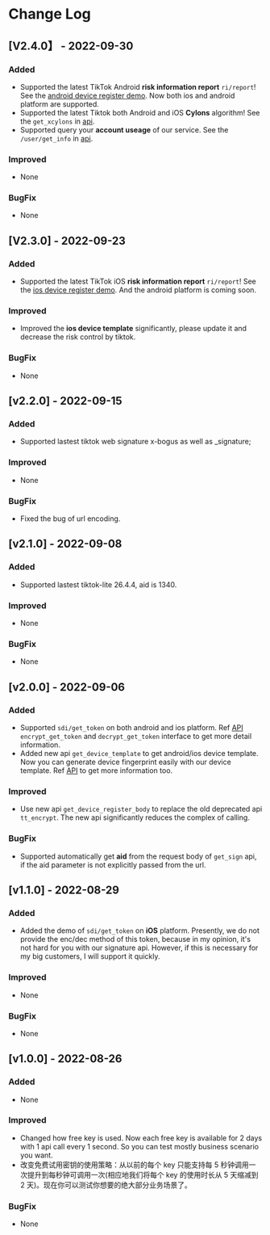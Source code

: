 # Change Log

## [V2.4.0】 - 2022-09-30

### Added

- Supported the latest TikTok Android **risk information report** `ri/report`! See the [android device register demo](demo/android_device_register.py). Now both ios and android platform are supported.
- Supported the latest Tiktok both Android and iOS **Cylons** algorithm! See the `get_xcylons` in [api](doc/API#get_xcylons).
- Supported query your **account useage** of our service. See the `/user/get_info` in [api](doc/API#user_get_info).

### Improved 

- None

### BugFix

- None

## [V2.3.0] - 2022-09-23

### Added

- Supported the latest TikTok iOS **risk information report** `ri/report`! See the [ios device register demo](demo/ios_device_register.py). And the android platform is coming soon.

### Improved

- Improved the **ios device template** significantly, please update it and decrease the risk control by tiktok.

### BugFix

- None

## [v2.2.0] - 2022-09-15

### Added

- Supported lastest tiktok web signature x-bogus as well as _signature;

### Improved 

- None

### BugFix

- Fixed the bug of url encoding.

## [v2.1.0] - 2022-09-08

### Added

- Supported lastest tiktok-lite 26.4.4, aid is 1340.

### Improved 

- None

### BugFix

- None

## [v2.0.0] - 2022-09-06

### Added

- Supported `sdi/get_token` on both android and ios platform. Ref [API](doc/API.md) `encrypt_get_token` and `decrypt_get_token` interface to get more detail information.
- Added new api `get_device_template` to get android/ios device template. Now you can generate device fingerprint easily with our device template. Ref [API](doc/API.md) to get more information too.

### Improved

- Use new api `get_device_register_body` to replace the old deprecated api `tt_encrypt`. The new api significantly reduces the complex of calling.

### BugFix

- Supported automatically get **aid** from the request body of `get_sign` api, if the aid parameter is not explicitly passed from the url.

## [v1.1.0] - 2022-08-29

### Added

- Added the demo of `sdi/get_token` on **iOS** platform. Presently, we do not provide the enc/dec method of this token, because in my opinion, it's not hard for you with our signature api. However, if this is necessary for my big customers, I will support it quickly.

### Improved

- None

### BugFix

- None

## [v1.0.0] - 2022-08-26

### Added

- None

### Improved

- Changed how free key is used. Now each free key is available for 2 days with 1 api call every 1 second. So you can test mostly business scenario you want.
- 改变免费试用密钥的使用策略：从以前的每个 key 只能支持每 5 秒钟调用一次提升到每秒钟可调用一次(相应地我们将每个 key 的使用时长从 5 天缩减到 2 天)。现在你可以测试你想要的绝大部分业务场景了。

### BugFix

- None